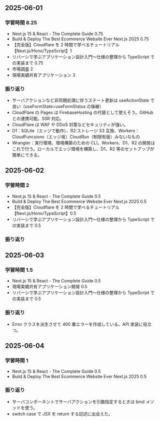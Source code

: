 ## 2025-06-01

### 学習時間 8.25

- Next.js 15 & React - The Complete Guide 0.75
- Build & Deploy The Best Ecommerce Website Ever Next.js 2025 0.75
- 【完全版】Cloudflare を 2 時間で学べるチュートリアル【Next.js/Hono/TypeScript】1
- リバーシで学ぶアプリケーション設計入門〜仕様の整理から TypeScript での実装まで 0.75
- 市場調査 2
- 現場実績共有アプリケーション 3

### 振り返り

- サーバアクションなど非同期処理に伴うステート更新は useAcitonState で良い（useFormState+useFormStatus の後継）
- CloudFlare の Pages は FirebaseHosting の代替として使えそう。GitHub との連携可能。SSR 対応。
- CloudFlare は WAF や DDoS 対策などセキュリティが強い。
- D1：SQLite（エッジで動作）、R2:ストレージ S3 互換、Workers：CloudFuncsions（エッジ坂）CloudRun（制限有版）みないなもの
- Wrangler：実行環境、環境構築のための CLI。Workers、D1、R2 の開発はこれで行う。ローカルでエッジ環境を構築し、D1、R2 等のセットアップが簡単にできる。

## 2025-06-02

### 学習時間 2

- Next.js 15 & React - The Complete Guide 0.5
- Build & Deploy The Best Ecommerce Website Ever Next.js 2025 0.5
- 【完全版】Cloudflare を 2 時間で学べるチュートリアル【Next.js/Hono/TypeScript】0.5
- リバーシで学ぶアプリケーション設計入門〜仕様の整理から TypeScript での実装まで 0.5

### 振り返り

## 2025-06-03

### 学習時間 1.5

- Next.js 15 & React - The Complete Guide 0.5
- 現場実績共有アプリケーション開発 0.5
- リバーシで学ぶアプリケーション設計入門〜仕様の整理から TypeScript での実装まで 0.5

### 振り返り

- Error クラスを派生させて 400 番エラーを作成している。API 実装に役立つ。

## 2025-06-04

### 学習時間 1

- Next.js 15 & React - The Complete Guide 0.5
- Build & Deploy The Best Ecommerce Website Ever Next.js 2025 0.5

### 振り返り

- サーバコンポーネントでサーバアクションを引数指定するときは bind メソッドを使う。
- switch case で JSX を return する記述に出会えた。
